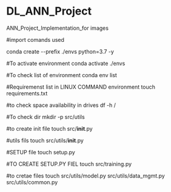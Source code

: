 # DL_ANN_Project
ANN_Project_Implementation_for images 


#import comands used 

conda create --prefix ./envs python=3.7 -y


#To activate environment 
conda activate ./envs

#To check list of environment
conda env list

#Requiremenst list in LINUX COMMAND environment
touch requirements.txt 

#to check space availability in drives 
df -h / 

#To check dir 
mkdir -p src/utils 

#to create init file 
touch src/__init__.py

#utils fils 
touch src/utils/__init__.py


#SETUP file 
touch setup.py


#TO CREATE SETUP.PY FIEL 
touch src/training.py

#to cretae files 
touch src/utils/model.py src/utils/data_mgmt.py src/utils/common.py
